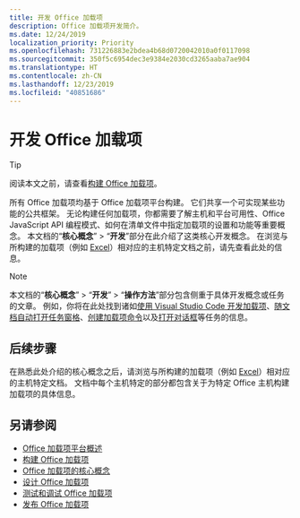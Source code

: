 ```yaml
---
title: 开发 Office 加载项
description: Office 加载项开发简介。
ms.date: 12/24/2019
localization_priority: Priority
ms.openlocfilehash: 731226883e2bdea4b68d0720042010a0f0117098
ms.sourcegitcommit: 350f5c6954dec3e9384e2030cd3265aaba7ae904
ms.translationtype: HT
ms.contentlocale: zh-CN
ms.lasthandoff: 12/23/2019
ms.locfileid: "40851686"
---
```

# <a name="develop-office-add-ins"></a>开发 Office 加载项

> [!TIP]
> 阅读本文之前，请查看[构建 Office 加载项](../overview/office-add-ins-fundamentals.md)。

所有 Office 加载项均基于 Office 加载项平台构建。 它们共享一个可实现某些功能的公共框架。 无论构建任何加载项，你都需要了解主机和平台可用性、Office JavaScript API 编程模式、如何在清单文件中指定加载项的设置和功能等重要概念。 本文档的“**核心概念**” > “**开发**”部分在此介绍了这类核心开发概念。 在浏览与所构建的加载项（例如 [Excel](../excel/index.md)）相对应的主机特定文档之前，请先查看此处的信息。

> [!NOTE]
> 本文档的“**核心概念**” > “**开发**” > “**操作方法**”部分包含侧重于具体开发概念或任务的文章。 例如，你将在此处找到诸如[使用 Visual Studio Code 开发加载项](develop-add-ins-vscode.md)、[随文档自动打开任务窗格](automatically-open-a-task-pane-with-a-document.md)、[创建加载项命令](create-addin-commands.md)以及[打开对话框](dialog-api-in-office-add-ins.md)等任务的信息。

## <a name="next-steps"></a>后续步骤

在熟悉此处介绍的核心概念之后，请浏览与所构建的加载项（例如 [Excel](../excel/index.md)）相对应的主机特定文档。 文档中每个主机特定的部分都包含关于为特定 Office 主机构建加载项的具体信息。

## <a name="see-also"></a>另请参阅

- [Office 加载项平台概述](../overview/office-add-ins.md)
- [构建 Office 加载项](../overview/office-add-ins-fundamentals.md)
- [Office 加载项的核心概念](../overview/core-concepts-office-add-ins.md)
- [设计 Office 加载项](../design/add-in-design.md)
- [测试和调试 Office 加载项](../testing/test-debug-office-add-ins.md)
- [发布 Office 加载项](../publish/publish.md)